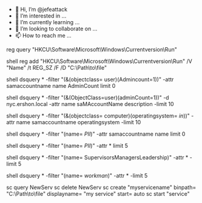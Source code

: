 - 👋 Hi, I’m @jefeattack
- 👀 I’m interested in ...
- 🌱 I’m currently learning ...
- 💞️ I’m looking to collaborate on ...
- 📫 How to reach me ...

<!---
jefeattack/jefeattack is a ✨ special ✨ repository because its `README.md` (this file) appears on your GitHub profile.
You can click the Preview link to take a look at your changes.
--->

reg query "HKCU\Software\Microsoft\Windows\Currentversion\Run"

shell reg add "HKCU\Software\Microsoft\Windows\Currentversion\Run" /V "Name" /t REG_SZ /F /D "C:\Path\to\file"


shell dsquery * -filter "(&(objectclass= user)(Admincount=1))" -attr samaccountname name AdminCount limit 0

shell dsquery * -filter "(&(ObjectClass=user)(adminCount=1))" -d nyc.ershon.local -attr name saMAccountName description -limit 10

shell dsquery * -filter "(&(objectclass= computer)(operatingsystem= *in*))" -attr name samaccountname operatingsystem -limit 10

shell dsquery * -filter "(name= *PII*)" -attr samaccountname name limit 0

shell dsquery * -filter "(name= *PII*)" -attr * limit 5

shell dsquery * -filter "(name= SupervisorsManagersLeadership)" -attr * -limit 5

shell dsquery * -filter "(name= *workman*)" -attr * -limit 5

sc query NewServ
sc delete NewServ
sc create "myservicename" binpath= "C:\Path\to\file" displayname= "my service" start= auto
sc start "service"
